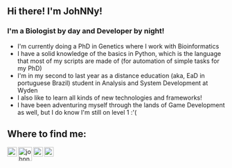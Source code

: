 ## Hi there! I'm JohNNy!

### I'm a Biologist by day and Developer by night!

- I'm currently doing a PhD in Genetics where I work with Bioinformatics
- I have a solid knowledge of the basics in Python, which is the language that most of my scripts are made of (for automation of simple tasks for my PhD)
- I'm in my second to last year as a distance education (aka, EaD in portuguese Brazil) student in Analysis and System Development at Wyden
- I also like to learn all kinds of new technologies and frameworks!
- I have been adventuring myself through the lands of Game Development as well, but I do know I'm still on level 1 :'(

## Where to find me:

[<img align="left" alt="johnnymundi | Linkedin" width="22px" src="https://cdn.worldvectorlogo.com/logos/linkedin-icon-2.svg" />][linkedin]
[<img align="left" alt="johnnymundi | Twitter" width="32px" src="https://cdn.worldvectorlogo.com/logos/twitter-6.svg" />][twitter]
[<img align="left" alt="johnnymundi | Instagram" width="22px" src="https://cdn.worldvectorlogo.com/logos/instagram-2016-6.svg" />][instagram]
[<img align="left" alt="johnnymundi | Facebook" width="22px" src="https://cdn.worldvectorlogo.com/logos/facebook-3.svg" />][facebook]


<br/>
<br/>

[twitter]: https://twitter.com/johnnymundi
[linkedin]: https://linkedin.com/in/johnny-sousa-487435a8/
[instagram]: https://www.instagram.com/johnnysf/
[facebook]: https://www.facebook.com/johnnymundi/

